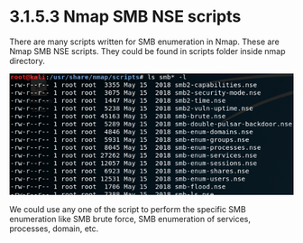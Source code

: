 # 3.1.5.3 Nmap SMB NSE scripts

There are many scripts written for SMB enumeration in Nmap. These are Nmap SMB NSE scripts. They could be found in scripts folder inside nmap directory.

![](../../../../.gitbook/assets/image%20%2813%29.png)

We could use any one of the script to perform the specific SMB enumeration like SMB brute force, SMB enumeration of services, processes, domain, etc.

